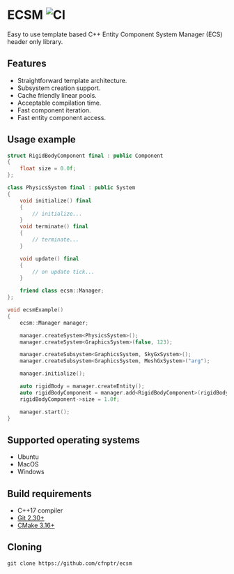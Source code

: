 # ECSM ![CI](https://github.com/cfnptr/ecsm/actions/workflows/cmake.yml/badge.svg)

Easy to use template based C++ Entity Component System Manager (ECS) header only library.

## Features

* Straightforward template architecture.
* Subsystem creation support.
* Cache friendly linear pools.
* Acceptable compilation time.
* Fast component iteration.
* Fast entity component access.

## Usage example

```c++
struct RigidBodyComponent final : public Component
{
	float size = 0.0f;
};

class PhysicsSystem final : public System
{
	void initialize() final
	{
		// initialize...
	}
	void terminate() final
	{
		// terminate...
	}

	void update() final
	{
		// on update tick...
	}

	friend class ecsm::Manager;
};

void ecsmExample()
{
	ecsm::Manager manager;

	manager.createSystem<PhysicsSystem>();
	manager.createSystem<GraphicsSystem>(false, 123);

	manager.createSubsystem<GraphicsSystem, SkyGxSystem>();
	manager.createSubsystem<GraphicsSystem, MeshGxSystem>("arg");

	manager.initialize();

	auto rigidBody = manager.createEntity();
	auto rigidBodyComponent = manager.add<RigidBodyComponent>(rigidBody);
	rigidBodyComponent->size = 1.0f;

	manager.start();
}
```

## Supported operating systems

* Ubuntu
* MacOS
* Windows

## Build requirements

* C++17 compiler
* [Git 2.30+](https://git-scm.com/)
* [CMake 3.16+](https://cmake.org/)

## Cloning

```
git clone https://github.com/cfnptr/ecsm
```
